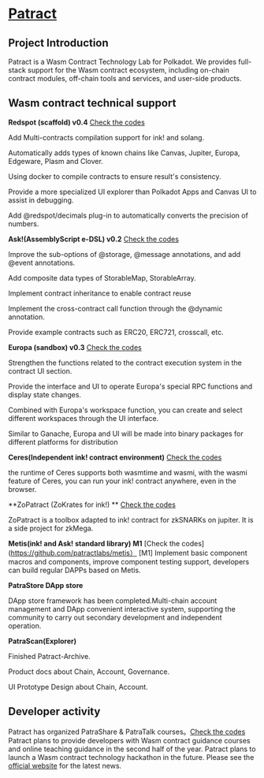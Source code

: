 # [Patract](https://patract.io/)

## Project Introduction

Patract is a Wasm Contract Technology Lab for Polkadot. We provides full-stack support for the Wasm contract ecosystem, including on-chain contract modules, off-chain tools and services, and user-side products.

## Wasm contract technical support

**Redspot (scaffold) v0.4** [Check the codes](https://github.com/patractlabs/redspot)

Add Multi-contracts compilation support for ink! and solang.

Automatically adds types of known chains like Canvas, Jupiter, Europa, Edgeware, Plasm and Clover.

Using docker to compile contracts to ensure result's consistency.

Provide a more specialized UI explorer than Polkadot Apps and Canvas UI to assist in debugging.

Add @redspot/decimals plug-in to automatically converts the precision of numbers.

**Ask!(AssemblyScript e-DSL) v0.2** [Check the codes](https://github.com/patractlabs/ask)

Improve the sub-options of @storage, @message annotations, and add @event annotations.

Add composite data types of StorableMap, StorableArray.

Implement contract inheritance to enable contract reuse

Implement the cross-contract call function through the @dynamic annotation.

Provide example contracts such as ERC20, ERC721, crosscall, etc.

**Europa (sandbox) v0.3**  [Check the codes](https://github.com/patractlabs/europa)

Strengthen the functions related to the contract execution system in the contract UI section.

Provide the interface and UI to operate Europa's special RPC functions and display state changes.

Combined with Europa's workspace function, you can create and select different workspaces through the UI interface.

Similar to Ganache, Europa and UI will be made into binary packages for different platforms for distribution

**Ceres(Independent ink! contract environment)** [Check the codes](https://github.com/patractlabs/ceres)

the runtime of Ceres supports both wasmtime and wasmi, with the wasmi feature of Ceres, you can run your ink! contract anywhere, even in the browser.

**ZoPatract (ZoKrates for ink!) ** [Check the codes](https://github.com/patractlabs/zkmega)

ZoPatract is a toolbox adapted to ink! contract for zkSNARKs on jupiter. It is a side project for zkMega. 

**Metis(ink! and Ask! standard library) M1**  [Check the codes](https://github.com/patractlabs/metis）
[M1] Implement basic component macros and components, improve component testing support, developers can build regular DAPPs based on Metis.

**PatraStore DApp store**

DApp store framework has been completed.Multi-chain account management and DApp convenient interactive system, supporting the community to carry out secondary development and independent operation. 

**PatraScan(Explorer)**

Finished Patract-Archive.

Product docs about Chain, Account, Governance.

UI Prototype Design about Chain, Account.


## Developer activity

Patract has organized PatraShare & PatraTalk courses。[Check the codes](https://www.youtube.com/channel/UCnvwkuLKx6k56M5rErH9AoQ/videos)
Patract plans to provide developers with Wasm contract guidance courses and online teaching guidance in the second half of the year.
Patract plans to launch a Wasm contract technology hackathon in the future. Please see the [official website](https://patract.io/) for the latest news.

